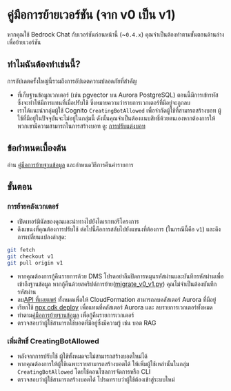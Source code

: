# คู่มือการย้ายเวอร์ชัน (จาก v0 เป็น v1)

หากคุณใช้ Bedrock Chat กับเวอร์ชันก่อนหน้านี้ (~`0.4.x`) คุณจำเป็นต้องทำตามขั้นตอนด้านล่างเพื่อย้ายเวอร์ชัน

## ทำไมฉันต้องทำเช่นนี้?

การอัปเดตครั้งใหญ่นี้รวมถึงการอัปเดตความปลอดภัยที่สำคัญ

- ที่เก็บฐานข้อมูลเวกเตอร์ (เช่น pgvector บน Aurora PostgreSQL) ตอนนี้มีการเข้ารหัส ซึ่งจะทำให้มีการแทนที่เมื่อปรับใช้ ซึ่งหมายความว่ารายการเวกเตอร์ที่มีอยู่จะถูกลบ
- เราได้แนะนำกลุ่มผู้ใช้ Cognito `CreatingBotAllowed` เพื่อจำกัดผู้ใช้ที่สามารถสร้างบอท ผู้ใช้ที่มีอยู่ในปัจจุบันจะไม่อยู่ในกลุ่มนี้ ดังนั้นคุณจำเป็นต้องแนบสิทธิ์ด้วยตนเองหากต้องการให้พวกเขามีความสามารถในการสร้างบอท ดู: [การปรับแต่งบอท](../../README.md#bot-personalization)

## ข้อกำหนดเบื้องต้น

อ่าน [คู่มือการย้ายฐานข้อมูล](./DATABASE_MIGRATION_th-TH.md) และกำหนดวิธีการคืนค่ารายการ

## ขั้นตอน

### การย้ายคลังเวกเตอร์

- เปิดเทอร์มินัลของคุณและนำทางไปยังไดเรกทอรีโครงการ
- ดึงแขนงที่คุณต้องการปรับใช้ ต่อไปนี้คือการสลับไปยังแขนงที่ต้องการ (ในกรณีนี้คือ `v1`) และดึงการเปลี่ยนแปลงล่าสุด:

```sh
git fetch
git checkout v1
git pull origin v1
```

- หากคุณต้องการกู้คืนรายการด้วย DMS โปรดอย่าลืมปิดการหมุนรหัสผ่านและบันทึกรหัสผ่านเพื่อเข้าถึงฐานข้อมูล หากกู้คืนด้วยสคริปต์การย้าย([migrate_v0_v1.py](./migrate_v0_v1.py)) คุณไม่จำเป็นต้องบันทึกรหัสผ่าน
- ลบ[API ที่เผยแพร่](../PUBLISH_API_th-TH.md) ทั้งหมดเพื่อให้ CloudFormation สามารถลบคลัสเตอร์ Aurora ที่มีอยู่
- เรียกใช้ [npx cdk deploy](../README.md#deploy-using-cdk) เพื่อแทนที่คลัสเตอร์ Aurora และ ลบรายการเวกเตอร์ทั้งหมด
- ทำตาม[คู่มือการย้ายฐานข้อมูล](./DATABASE_MIGRATION_th-TH.md) เพื่อกู้คืนรายการเวกเตอร์
- ตรวจสอบว่าผู้ใช้สามารถใช้บอตที่มีอยู่ซึ่งมีความรู้ เช่น บอต RAG

### เพิ่มสิทธิ์ CreatingBotAllowed

- หลังจากการปรับใช้ ผู้ใช้ทั้งหมดจะไม่สามารถสร้างบอตใหม่ได้
- หากคุณต้องการให้ผู้ใช้เฉพาะรายสามารถสร้างบอตได้ ให้เพิ่มผู้ใช้เหล่านั้นในกลุ่ม `CreatingBotAllowed` โดยใช้คอนโซลการจัดการหรือ CLI
- ตรวจสอบว่าผู้ใช้สามารถสร้างบอตได้ โปรดทราบว่าผู้ใช้ต้องเข้าสู่ระบบใหม่